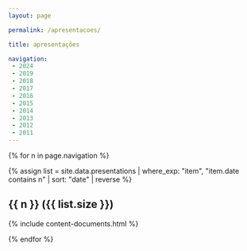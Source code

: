 ```yaml
---
layout: page

permalink: /apresentacoes/

title: apresentações

navigation:
 - 2024
 - 2019
 - 2018
 - 2017
 - 2016
 - 2015
 - 2014
 - 2013
 - 2012
 - 2011
---
```


{% for n in page.navigation %}

{% assign list = site.data.presentations 
  | where_exp: "item", "item.date contains n"
  | sort: "date" | reverse %}

<h2 id="{{ n }}">{{ n }} ({{ list.size }})</h2>

{% include content-documents.html %}

{% endfor %}
